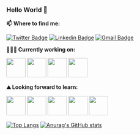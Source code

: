 ### Hello World 👋
<!--
[![Anurag's GitHub stats](https://github-readme-stats.vercel.app/api?username=alibizhan)](https://github.com/anuraghazra/github-readme-stats)

![Anurag's GitHub stats](https://github-readme-stats.vercel.app/api?username=alibizhan&show_icons=true)
-->

**📫 Where to find me:** 

[![Twitter Badge](https://img.shields.io/badge/-@1aliblau-1ca0f1?style=flat-square&labelColor=1ca0f1&logo=twitter&logoColor=white&link=https://twitter.com/1aliblau)](https://twitter.com/1aliblau) [![Linkedin Badge](https://img.shields.io/badge/-alisamim-blue?style=flat-square&logo=Linkedin&logoColor=white&link=https://www.linkedin.com/in/alisamim/)](https://www.linkedin.com/in/alisamim/) 
[![Gmail Badge](https://img.shields.io/badge/-alibizhan.samim@gmail.com-c14438?style=flat-square&logo=Gmail&logoColor=white&link=mailto:alibizhan.samim@gmail.com)](mailto:alibizhan.samim@gmail.com)



**👨🏻‍💻 Currently working on:** 

<code><a href="https://docs.microsoft.com/en-us/dotnet/" target="_blank"><img height="50" src="https://upload.wikimedia.org/wikipedia/commons/0/0e/Microsoft_.NET_logo.png?20200524033331"></a></code>
<code><a href="https://docs.microsoft.com/en-us/dotnet/csharp/" target="_blank"><img height="50" src="https://upload.wikimedia.org/wikipedia/commons/thumb/0/0d/C_Sharp_wordmark.svg/512px-C_Sharp_wordmark.svg.png"></a></code>
<code><a href="https://docs.microsoft.com/en-us/sql/sql-server/?view=sql-server-ver16" target="_blank"><img height="50" src="https://brandslogos.com/wp-content/uploads/images/microsoft-sql-server-logo.png"></a></code>
<code><a href="https://www.python.org/" target="_blank"><img height="50" src="https://www.vectorlogo.zone/logos/python/python-ar21.svg"></a></code>


**⛰ Looking forward to learn:** 

<code><a href="https://www.javascript.com/" target="_blank"><img height="50" src="https://www.vectorlogo.zone/logos/javascript/javascript-ar21.svg"></a></code>
<code><a href="https://reactnative.dev/" target="_blank"><img height="50" src="https://reactnative.dev/img/header_logo.svg"></a></code>
<code><a href="https://nodejs.org/en/about/resources/" target="_blank"><img height="50" src="https://nodejs.org/static/images/logos/nodejs-new-pantone-black.svg"></a></code>
<code><a href="https://www.oracle.com/java/" target="_blank"><img height="50" src="https://www.vectorlogo.zone/logos/java/java-ar21.svg"></a></code>
<code><a href="https://www.docker.com/" target="_blank"><img height="50" src="https://www.vectorlogo.zone/logos/docker/docker-ar21.svg"></a></code>




<!--
**alibizhan/alibizhan** is a ✨ _special_ ✨ repository because its `README.md` (this file) appears on your GitHub profile.

Here are some ideas to get you started:

- 🔭 I’m currently working on ...
- 🌱 I’m currently learning ...
- 👯 I’m looking to collaborate on ...
- 🤔 I’m looking for help with ...
- 💬 Ask me about ...
- 📫 How to reach me: ...
- 😄 Pronouns: ...
- ⚡ Fun fact: ...
-->

<!--
- 🔭 I’m currently working on C#, Microsoft SQL Server, TypeScript & Python
- 🌱 I’m currently learning Python, Data and Network Security, Design Patterns & Analysis of algorithms 
- 📫 How to reach me: ali.blau10@gmail.com
-->


[![Top Langs](https://github-readme-stats.vercel.app/api/top-langs/?username=alibizhan&layout=compact&langs_count=9)](https://github.com/alibizhan/github-readme-stats)
[![Anurag's GitHub stats](https://github-readme-stats.vercel.app/api?username=alibizhan)](https://github.com/alibizhan/github-readme-stats)

